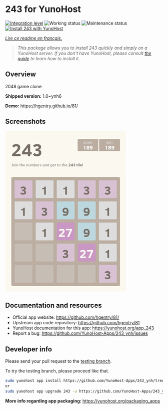 <!--
N.B.: This README was automatically generated by https://github.com/YunoHost/apps/tree/master/tools/README-generator
It shall NOT be edited by hand.
-->

# 243 for YunoHost

[![Integration level](https://dash.yunohost.org/integration/243.svg)](https://dash.yunohost.org/appci/app/243) ![Working status](https://ci-apps.yunohost.org/ci/badges/243.status.svg) ![Maintenance status](https://ci-apps.yunohost.org/ci/badges/243.maintain.svg)  
[![Install 243 with YunoHost](https://install-app.yunohost.org/install-with-yunohost.svg)](https://install-app.yunohost.org/?app=243)

*[Lire ce readme en français.](./README_fr.md)*

> *This package allows you to install 243 quickly and simply on a YunoHost server.
If you don't have YunoHost, please consult [the guide](https://yunohost.org/#/install) to learn how to install it.*

## Overview

2048 game clone


**Shipped version:** 1.0~ynh6

**Demo:** https://hgentry.github.io/81/

## Screenshots

![Screenshot of 243](./doc/screenshots/Screenshot-243.jpg)

## Documentation and resources

* Official app website: <https://github.com/hgentry/81/>
* Upstream app code repository: <https://github.com/hgentry/81>
* YunoHost documentation for this app: <https://yunohost.org/app_243>
* Report a bug: <https://github.com/YunoHost-Apps/243_ynh/issues>

## Developer info

Please send your pull request to the [testing branch](https://github.com/YunoHost-Apps/243_ynh/tree/testing).

To try the testing branch, please proceed like that.

``` bash
sudo yunohost app install https://github.com/YunoHost-Apps/243_ynh/tree/testing --debug
or
sudo yunohost app upgrade 243 -u https://github.com/YunoHost-Apps/243_ynh/tree/testing --debug
```

**More info regarding app packaging:** <https://yunohost.org/packaging_apps>
